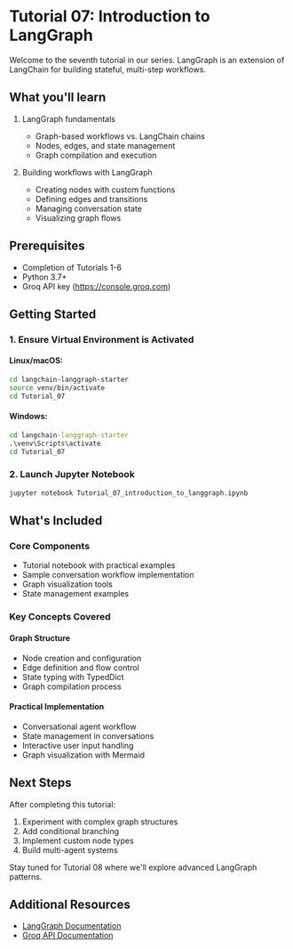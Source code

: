 # Tutorial 07: Introduction to LangGraph

Welcome to the seventh tutorial in our series. LangGraph is an extension of LangChain for building stateful, multi-step workflows.

## What you'll learn

1. LangGraph fundamentals
   - Graph-based workflows vs. LangChain chains
   - Nodes, edges, and state management
   - Graph compilation and execution

2. Building workflows with LangGraph
   - Creating nodes with custom functions
   - Defining edges and transitions
   - Managing conversation state
   - Visualizing graph flows

## Prerequisites

- Completion of Tutorials 1-6
- Python 3.7+
- Groq API key (https://console.groq.com)

## Getting Started

### 1. Ensure Virtual Environment is Activated

#### Linux/macOS:
```bash
cd langchain-langgraph-starter
source venv/bin/activate
cd Tutorial_07
```

#### Windows:
```cmd
cd langchain-langgraph-starter
.\venv\Scripts\activate
cd Tutorial_07
```

### 2. Launch Jupyter Notebook
```bash
jupyter notebook Tutorial_07_introduction_to_langgraph.ipynb
```

## What's Included

### Core Components
- Tutorial notebook with practical examples
- Sample conversation workflow implementation
- Graph visualization tools
- State management examples

### Key Concepts Covered

#### Graph Structure
- Node creation and configuration
- Edge definition and flow control
- State typing with TypedDict
- Graph compilation process

#### Practical Implementation
- Conversational agent workflow
- State management in conversations
- Interactive user input handling
- Graph visualization with Mermaid

## Next Steps

After completing this tutorial:
1. Experiment with complex graph structures
2. Add conditional branching
3. Implement custom node types
4. Build multi-agent systems

Stay tuned for Tutorial 08 where we'll explore advanced LangGraph patterns.

## Additional Resources
- [LangGraph Documentation](https://python.langchain.com/docs/langgraph)
- [Groq API Documentation](https://www.groq.com/docs/)
